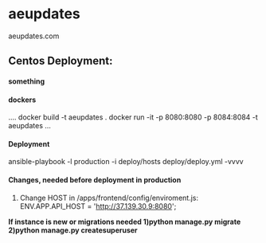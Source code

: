 # aeupdates
aeupdates.com


<h2>Centos Deployment:</h2>
<h4> something </h4>
    
<h4> dockers </h4>
    ....
    docker build -t aeupdates .
    docker run -it -p 8080:8080 -p 8084:8084 -t aeupdates
    ...


<h4>Deployment</h4>
ansible-playbook -l production -i deploy/hosts deploy/deploy.yml -vvvv


<h4>Changes, needed before deployment in production</h4>

1) Change HOST in /apps/frontend/config/enviroment.js:
    ENV.APP.API_HOST = 'http://37.139.30.9:8080';



<b>If instance is new or migrations needed<b>
1)python manage.py migrate
2)python manage.py createsuperuser
